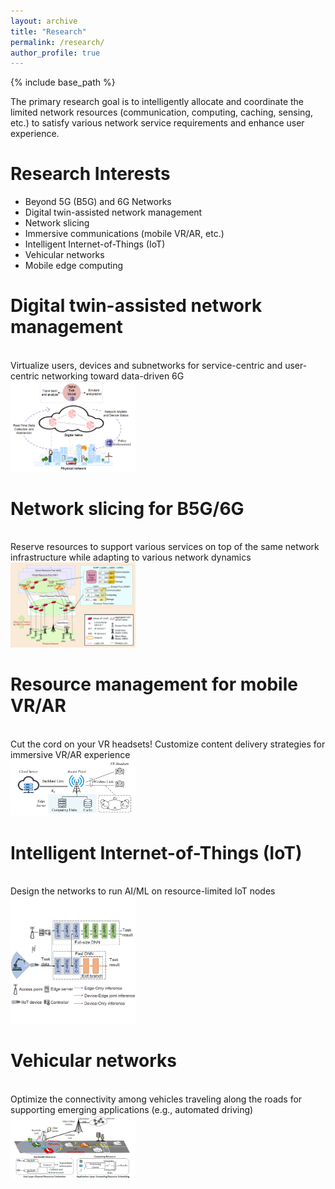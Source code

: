```yaml
---
layout: archive
title: "Research"
permalink: /research/
author_profile: true
---
```

{% include base_path %}


The primary research goal is to intelligently allocate and coordinate the limited network resources (communication, computing, caching, sensing, etc.) to satisfy various network service requirements and enhance user experience.  

Research Interests
==========
* Beyond 5G (B5G) and 6G Networks 
* Digital twin-assisted network management
* Network slicing
* Immersive communications (mobile VR/AR, etc.)
* Intelligent Internet-of-Things (IoT)
* Vehicular networks
* Mobile edge computing


# Digital twin-assisted network management
<br/> Virtualize users, devices and subnetworks for service-centric and user-centric networking toward data-driven 6G
<br/><img src='/images/DT.png' width="200"> 

# Network slicing for B5G/6G
<br/> Reserve resources to support various services on top of the same network infrastructure while adapting to various network dynamics
<br/><img src='/files/slicing.png' width="200"> 

# Resource management for mobile VR/AR
<br/> Cut the cord on your VR headsets! Customize content delivery strategies for immersive VR/AR experience
<br/><img src='/files/VR.png' width="200"> 

# Intelligent Internet-of-Things (IoT)
<br/> Design the networks to run AI/ML on resource-limited IoT nodes
<br/><img src='/files/EdgeIntelligence.png' width="200">

# Vehicular networks
<br/> Optimize the connectivity among vehicles traveling along the roads for supporting emerging applications (e.g., automated driving)
<br/><img src='/files/Veh.png' width="200">
